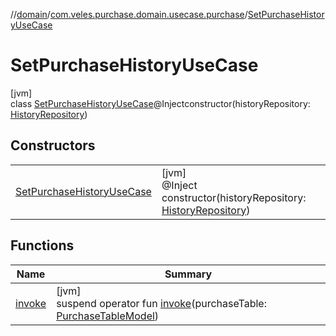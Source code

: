 //[domain](../../../index.md)/[com.veles.purchase.domain.usecase.purchase](../index.md)/[SetPurchaseHistoryUseCase](index.md)

# SetPurchaseHistoryUseCase

[jvm]\
class [SetPurchaseHistoryUseCase](index.md)@Injectconstructor(historyRepository: [HistoryRepository](../../com.veles.purchase.domain.repository.history/-history-repository/index.md))

## Constructors

| | |
|---|---|
| [SetPurchaseHistoryUseCase](-set-purchase-history-use-case.md) | [jvm]<br>@Inject<br>constructor(historyRepository: [HistoryRepository](../../com.veles.purchase.domain.repository.history/-history-repository/index.md)) |

## Functions

| Name | Summary |
|---|---|
| [invoke](invoke.md) | [jvm]<br>suspend operator fun [invoke](invoke.md)(purchaseTable: [PurchaseTableModel](../../com.veles.purchase.domain.model.purchase/-purchase-table-model/index.md)) |
